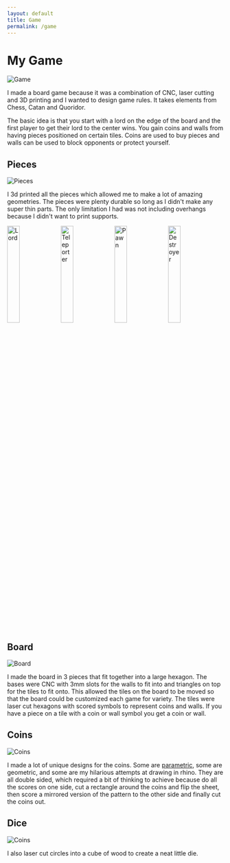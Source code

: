 ```yaml
---
layout: default
title: Game
permalink: /game
---
```


# My Game
<div class="clearfix">
    <img alt="Game" src="/sebsite/images/game.jpg" class="rightfloat">
    <p>I made a board game because it was a combination of CNC, laser cutting and 3D printing and I wanted to design game rules. It takes elements from Chess, Catan and Quoridor.</p>
    <p>The basic idea is that you start with a lord on the edge of the board and the first player to get their lord to the center wins. You gain coins and walls from having pieces positioned on certain tiles. Coins are used to buy pieces and walls can be used to block opponents or protect yourself.</p>
</div>

## Pieces
<div class="clearfix">
    <img alt="Pieces" src="/sebsite/images/gamepieces.jpg" class="rightfloat">
    <p>I 3d printed all the pieces which allowed me to make a lot of amazing geometries. The pieces were plenty durable so long as I didn't make any super thin parts. The only limitation I had was not including overhangs because I didn't want to print supports.</p>
</div>

<div>
    <img alt="Lord" src="/sebsite/images/gamelord.jpg"  width="24%" style="vertical-align: bottom">
    <img alt="Teleporter" src="/sebsite/images/gameteleporter.jpg" width="24%" style="vertical-align: bottom">
    <img alt="Pawn" src="/sebsite/images/gamepawn.jpg" width="24%" style="vertical-align: bottom">
    <img alt="Destroyer" src="/sebsite/images/gamedestroyer.jpg" width="24%" style="vertical-align: bottom">
</div>

## Board
<div class="clearfix">
    <img alt="Board" src="/sebsite/images/gameboard.jpg" class="rightfloat">
    <p>I made the board in 3 pieces that fit together into a large hexagon. The bases were CNC with 3mm slots for the walls to fit into and triangles on top for the tiles to fit onto. This allowed the tiles on the board to be moved so that the board could be customized each game for variety. The tiles were laser cut hexagons with scored symbols to represent coins and walls. If you have a piece on a tile with a coin or wall symbol you get a coin or wall.</p>
</div>

## Coins
<div class="clearfix">
    <img alt="Coins" src="/sebsite/images/gamecoins.jpg" class="rightfloat">
    <p>I made a lot of unique designs for the coins. Some are <a href="/sebsite/parametric">parametric</a>, some are geometric, and some are my hilarious attempts at drawing in rhino. They are all double sided, which required a bit of thinking to achieve because do all the scores on one side, cut a rectangle around the coins and flip the sheet, then score a mirrored version of the pattern to the other side and finally cut the coins out.</p>
</div>

## Dice

<div class="clearfix">
    <img alt="Coins" src="/sebsite/images/dice.jpg" class="thinrightfloat">
    <p>I also laser cut circles into a cube of wood to create a neat little die.</p>
</div>